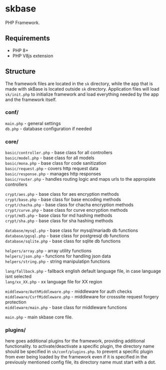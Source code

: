 # skbase
PHP Framework.

## Requirements
- PHP 8+
- PHP V8js extension
            
## Structure
The framework files are located in the `sk` directory, while the app that is made with skBase is located outside `sk` directory.
Application files will load `sk/init.php` to initialize framework and load everything needed by the app and the framework itself.

### conf/
`main.php` - general settings       <br>
`db.php`   - database configuration if needed

### core/
`basic/controller.php` - base class for all controllers     <br>
`basic/model.php`      - base class for all models          <br>
`basic/mona.php`       - base class for code sanitization   <br>
`basic/request.php`    - covers http request data           <br>
`basic/response.php`   - manages http responses             <br>
`basic/router.php`     - handles routing logic and maps urls to the appropiate controllers

`crypt/aes.php`     - base class for aes encryption methods     <br>
`crypt/base.php`    - base class for base encoding methods      <br>
`crypt/chacha.php`  - base class for chacha encryption methods  <br>
`crypt/curve.php`   - base class for curve encryption methods   <br>
`crypt/md5.php`     - base class for md hashing methods         <br>
`crypt/sha.php`     - base class for sha hashing methods

`database/mysql.php`    - base class for mysql/mariadb db functions     <br>
`database/pgsql.php`    - base class for postgresql db functions        <br>
`database/sqlite.php`   - base class for sqlite db functions

`helpers/array.php`     - array utility functions           <br>
`helpers/json.php`      - functions for handling json data  <br>
`helpers/string.php`    - string manipulatipn functions

`lang/fallback.php`     - fallback english default language file, in case language isnt selected    <br>
`lang/xx_XX.php`        - xx language file for XX region

`middleware/AuthMiddleware.php` - middleware for auth checks                            <br>
`middleware/CsrfMiddleware.php` - middleware for crosssite request forgery protection   <br>
`middleware/main.php`           - base class for middleware functions

`main.php` - main skbase core file.

### plugins/
here goes additional plugins for the framework, providing additional functionality. to activate/deactivate a specific plugin, the directory name should be specified in `sk/conf/plugins.php`. to prevent a specific plugin from ever being loaded by the framework even if it is specified in the previously mentioned config file, its directory name must start with a dot.